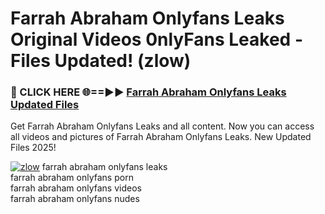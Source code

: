 # Farrah Abraham Onlyfans Leaks Original Videos 0nlyFans Leaked - Files Updated! (zlow)

<h3>🔴 CLICK HERE 🌐==►► <a href="https://tinyurl.com/3hn5wdd3" rel="nofollow">Farrah Abraham Onlyfans Leaks Updated Files</a></h3>

Get Farrah Abraham Onlyfans Leaks and all content. Now you can access all videos and pictures of Farrah Abraham Onlyfans Leaks. New Updated Files 2025!

[![zlow](https://i.imgur.com/4HnBqBT.gif)](https://tinyurl.com/3hn5wdd3)
farrah abraham onlyfans leaks<br>
farrah abraham onlyfans porn<br>
farrah abraham onlyfans videos<br>
farrah abraham onlyfans nudes